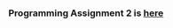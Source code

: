 ### Programming Assignment 2 is <a href = "https://github.com/PrasannaNatarajan/ProgrammingAssignment2">here</a>
